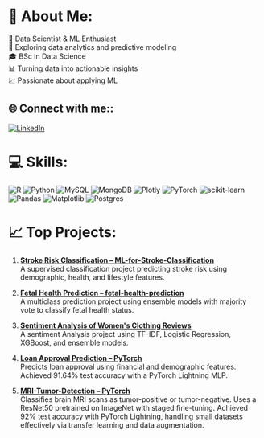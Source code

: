 # 💫 About Me:
👋 Data Scientist & ML Enthusiast<br>🧠 Exploring data analytics and predictive modeling<br>🎓 BSc in Data Science <br>📊 Turning data into actionable insights<br>📈 Passionate about applying ML <br>


## 🌐 Connect with me::
[![LinkedIn](https://img.shields.io/badge/LinkedIn-%230077B5.svg?logo=linkedin&logoColor=white)](https://linkedin.com/in/youssef-abdelmoneim-86a964227/) 

# 💻 Skills:
![R](https://img.shields.io/badge/r-%23276DC3.svg?style=for-the-badge&logo=r&logoColor=white) ![Python](https://img.shields.io/badge/python-3670A0?style=for-the-badge&logo=python&logoColor=ffdd54) ![MySQL](https://img.shields.io/badge/mysql-4479A1.svg?style=for-the-badge&logo=mysql&logoColor=white) ![MongoDB](https://img.shields.io/badge/MongoDB-%234ea94b.svg?style=for-the-badge&logo=mongodb&logoColor=white) ![Plotly](https://img.shields.io/badge/Plotly-%233F4F75.svg?style=for-the-badge&logo=plotly&logoColor=white) ![PyTorch](https://img.shields.io/badge/PyTorch-%23EE4C2C.svg?style=for-the-badge&logo=PyTorch&logoColor=white) ![scikit-learn](https://img.shields.io/badge/scikit--learn-%23F7931E.svg?style=for-the-badge&logo=scikit-learn&logoColor=white) ![Pandas](https://img.shields.io/badge/pandas-%23150458.svg?style=for-the-badge&logo=pandas&logoColor=white) ![Matplotlib](https://img.shields.io/badge/Matplotlib-%23ffffff.svg?style=for-the-badge&logo=Matplotlib&logoColor=black) ![Postgres](https://img.shields.io/badge/postgres-%23316192.svg?style=for-the-badge&logo=postgresql&logoColor=white)  
# 📈 Top Projects:
1. **[Stroke Risk Classification – ML-for-Stroke-Classification](https://github.com/yousssef96/ML-for-Stroke-Classification)**   
   A supervised classification project predicting stroke risk using demographic, health, and lifestyle features.

2. **[Fetal Health Prediction – fetal-health-prediction](https://github.com/yousssef96/fetal-health-prediction)**  
   A multiclass prediction project using ensemble models with majority vote to classify fetal health status.

3. **[Sentiment Analysis of Women's Clothing Reviews ](https://github.com/yousssef96/sentiment-analysis)**  
    A sentiment Analysis project using TF-IDF, Logistic Regression, XGBoost, and ensemble models.

4. **[Loan Approval Prediction – PyTorch](https://github.com/yousssef96/loan-prediction-pytorch)**  
   Predicts loan approval using financial and demographic features. Achieved 91.64% test accuracy with a PyTorch Lightning MLP.
   
6. **[MRI-Tumor-Detection – PyTorch](https://github.com/yousssef96/MRI-Tumor-Detection)**  
   Classifies brain MRI scans as tumor-positive or tumor-negative. Uses a ResNet50 pretrained on ImageNet with staged fine-tuning.
   Achieved 92% test accuracy with PyTorch Lightning, handling small datasets effectively via transfer learning and data augmentation.
